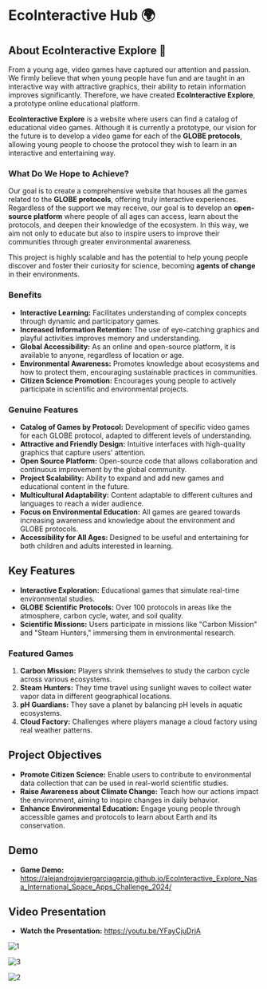 # EcoInteractive Hub 🌍
## About EcoInteractive Explore 🌱

From a young age, video games have captured our attention and passion. We firmly believe that when young people have fun and are taught in an interactive way with attractive graphics, their ability to retain information improves significantly. Therefore, we have created **EcoInteractive Explore**, a prototype online educational platform.

**EcoInteractive Explore** is a website where users can find a catalog of educational video games. Although it is currently a prototype, our vision for the future is to develop a video game for each of the **GLOBE protocols**, allowing young people to choose the protocol they wish to learn in an interactive and entertaining way.

### What Do We Hope to Achieve?

Our goal is to create a comprehensive website that houses all the games related to the **GLOBE protocols**, offering truly interactive experiences. Regardless of the support we may receive, our goal is to develop an **open-source platform** where people of all ages can access, learn about the protocols, and deepen their knowledge of the ecosystem. In this way, we aim not only to educate but also to inspire users to improve their communities through greater environmental awareness.

This project is highly scalable and has the potential to help young people discover and foster their curiosity for science, becoming **agents of change** in their environments.

### Benefits

- **Interactive Learning:** Facilitates understanding of complex concepts through dynamic and participatory games.
- **Increased Information Retention:** The use of eye-catching graphics and playful activities improves memory and understanding.
- **Global Accessibility:** As an online and open-source platform, it is available to anyone, regardless of location or age.
- **Environmental Awareness:** Promotes knowledge about ecosystems and how to protect them, encouraging sustainable practices in communities.
- **Citizen Science Promotion:** Encourages young people to actively participate in scientific and environmental projects.

### Genuine Features

- **Catalog of Games by Protocol:** Development of specific video games for each GLOBE protocol, adapted to different levels of understanding.
- **Attractive and Friendly Design:** Intuitive interfaces with high-quality graphics that capture users' attention.
- **Open Source Platform:** Open-source code that allows collaboration and continuous improvement by the global community.
- **Project Scalability:** Ability to expand and add new games and educational content in the future.
- **Multicultural Adaptability:** Content adaptable to different cultures and languages to reach a wider audience.
- **Focus on Environmental Education:** All games are geared towards increasing awareness and knowledge about the environment and GLOBE protocols.
- **Accessibility for All Ages:** Designed to be useful and entertaining for both children and adults interested in learning.

## Key Features

- **Interactive Exploration:** Educational games that simulate real-time environmental studies.
- **GLOBE Scientific Protocols:** Over 100 protocols in areas like the atmosphere, carbon cycle, water, and soil quality.
- **Scientific Missions:** Users participate in missions like "Carbon Mission" and "Steam Hunters," immersing them in environmental research.

### Featured Games

1. **Carbon Mission:** Players shrink themselves to study the carbon cycle across various ecosystems.
2. **Steam Hunters:** They time travel using sunlight waves to collect water vapor data in different geographical locations.
3. **pH Guardians:** They save a planet by balancing pH levels in aquatic ecosystems.
4. **Cloud Factory:** Challenges where players manage a cloud factory using real weather patterns.

## Project Objectives

- **Promote Citizen Science:** Enable users to contribute to environmental data collection that can be used in real-world scientific studies.
- **Raise Awareness about Climate Change:** Teach how our actions impact the environment, aiming to inspire changes in daily behavior.
- **Enhance Environmental Education:** Engage young people through accessible games and protocols to learn about Earth and its conservation.

## Demo

- **Game Demo:** https://alejandrojaviergarciagarcia.github.io/EcoInteractive_Explore_Nasa_International_Space_Apps_Challenge_2024/

## Video Presentation

- **Watch the Presentation:** https://youtu.be/YFayCjuDrjA

![1](https://github.com/user-attachments/assets/282ddf54-907d-4187-a458-b1be16b77285)

![3](https://github.com/user-attachments/assets/55e334bf-0cdf-4763-8763-d9d130bf4492)

![2](https://github.com/user-attachments/assets/2d3186ec-fddb-4cdc-aaa5-a14666447a63)
